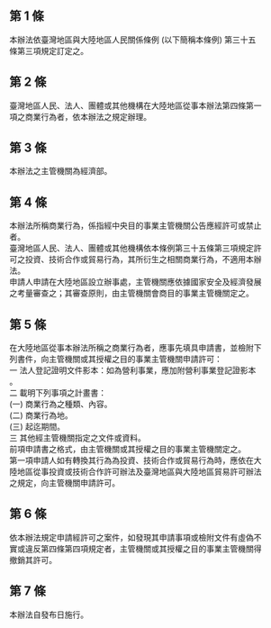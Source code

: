 第 1 條
-------
本辦法依臺灣地區與大陸地區人民關係條例 (以下簡稱本條例) 第三十五  
條第三項規定訂定之。

第 2 條
-------
臺灣地區人民、法人、團體或其他機構在大陸地區從事本辦法第四條第一  
項之商業行為者，依本辦法之規定辦理。

第 3 條
-------
本辦法之主管機關為經濟部。

第 4 條
-------
本辦法所稱商業行為，係指經中央目的事業主管機關公告應經許可或禁止  
者。  
臺灣地區人民、法人、團體或其他機構依本條例第三十五條第三項規定許  
可之投資、技術合作或貿易行為，其所衍生之相關商業行為，不適用本辦  
法。  
申請人申請在大陸地區設立辦事處，主管機關應依據國家安全及經濟發展  
之考量審查之；其審查原則，由主管機關會商目的事業主管機關定之。

第 5 條
-------
在大陸地區從事本辦法所稱之商業行為者，應事先填具申請書，並檢附下  
列書件，向主管機關或其授權之目的事業主管機關申請許可：  
一  法人登記證明文件影本：如為營利事業，應加附營利事業登記證影本  
    。  
二  載明下列事項之計畫書：  
 (一) 商業行為之種類、內容。  
 (二) 商業行為地。  
 (三) 起迄期間。  
三  其他經主管機關指定之文件或資料。  
前項申請書之格式，由主管機關或其授權之目的事業主管機關定之。  
第一項申請人如有轉換其行為為投資、技術合作或貿易行為時，應依在大  
陸地區從事投資或技術合作許可辦法及臺灣地區與大陸地區貿易許可辦法  
之規定，向主管機關申請許可。

第 6 條
-------
依本辦法規定申請經許可之案件，如發現其申請事項或檢附文件有虛偽不  
實或違反第四條第四項規定者，主管機關或其授權之目的事業主管機關得  
撤銷其許可。

第 7 條
-------
本辦法自發布日施行。

